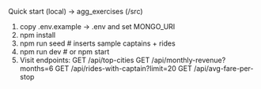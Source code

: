 Quick start (local) -> agg_exercises (/src)

1. copy .env.example -> .env and set MONGO_URI
2. npm install
3. npm run seed         # inserts sample captains + rides
4. npm run dev          # or npm start
5. Visit endpoints:
   GET  /api/top-cities
   GET  /api/monthly-revenue?months=6
   GET  /api/rides-with-captain?limit=20
   GET  /api/avg-fare-per-stop
